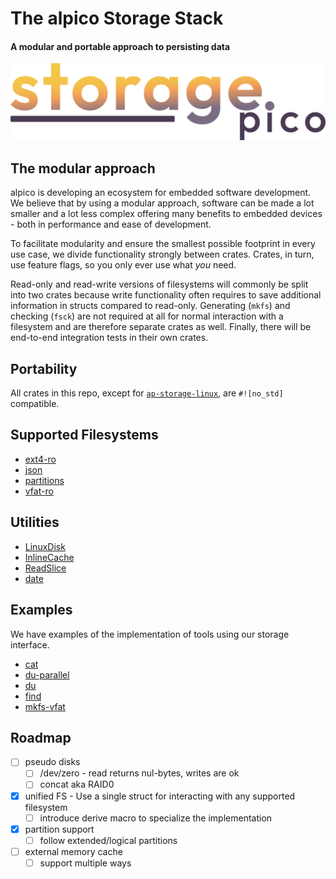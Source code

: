 # The alpico Storage Stack

#### A modular and portable approach to persisting data

[![storage.pico logo](.logo.png)](https://github.com/alpico/storage.pico)

## The modular approach

alpico is developing an ecosystem for embedded software development.
We believe that by using a modular approach, software can be made a
lot smaller and a lot less complex offering many benefits to embedded
devices - both in performance and ease of development.

To facilitate modularity and ensure the smallest possible footprint in
every use case, we divide functionality strongly between crates.
Crates, in turn, use feature flags, so you only ever use what *you*
need.

Read-only and read-write versions of filesystems will commonly be
split into two crates because write functionality often requires to
save additional information in structs compared to read-only.
Generating (`mkfs`) and checking (`fsck`) are not required at all for
normal interaction with a filesystem and are therefore separate crates
as well.  Finally, there will be end-to-end integration tests in their
own crates.



## Portability

All crates in this repo, except for [`ap-storage-linux`](./creates/ap-storage-linux), are `#![no_std]` compatible.

## Supported Filesystems

- [ext4-ro](./crates/ap-storage-ext4-ro/)
- [json](./crates/ap-storage-json/)
- [partitions](./crates/ap-storage-partition/)
- [vfat-ro](./crates/ap-storage-vfat-ro/)

## Utilities

- [LinuxDisk](./crates/ap-storage-linux/)
- [InlineCache](./crates/ap-storage-memory/)
- [ReadSlice](./crates/ap-storage-memory/)
- [date](./crates/ap-date/)

## Examples

We have examples of the implementation of tools using our storage interface.

- [cat](./crates/ap-storage-linux/examples/cat.rs)
- [du-parallel](./crates/ap-storage-linux/examples/du-parallel.rs)
- [du](./crates/ap-storage-linux/examples/du.rs)
- [find](./crates/ap-storage-linux/examples/find.rs)
- [mkfs-vfat](./crates/ap-storage-linux/examples/mkfs-vfat.rs)

## Roadmap

- [ ] pseudo disks
  - [ ] /dev/zero - read returns nul-bytes, writes are ok
  - [ ] concat aka RAID0
- [x] unified FS - Use a single struct for interacting with any supported filesystem
  - [ ] introduce derive macro to specialize the implementation
- [x] partition support
  - [ ] follow extended/logical partitions
- [ ] external memory cache
  - [ ] support multiple ways
